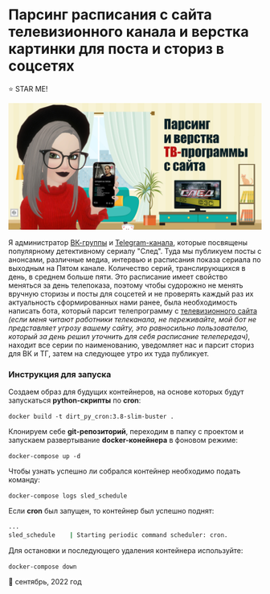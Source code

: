 # Парсинг расписания с сайта телевизионного канала и верстка картинки для поста и сториз в соцсетях

:star: STAR ME!

 <img src="./src/readme/5tv_schedule.jpg" width="640">

Я администратор [ВК-группы](https://vk.com/serial_sled "Ссылка на ВК-группу") и [Telegram-канала](https://t.me/serial_sled_official "Ссылка на tg-канал"), которые посвящены популярному детективному сериалу "След". Туда мы публикуем посты с анонсами, различные медиа, интервью и расписания показа сериала по выходным на Пятом канале. Количество серий, транслирующихся в день, в среднем больше пяти. Это расписание имеет свойство меняться за день телепоказа, поэтому чтобы судорожно не менять вручную сторизы и посты для соцсетей и не проверять каждый раз их актуальность сформированных нами ранее, была необходимость написать бота, который парсит телепрограмму с [телевизионного сайта](https://www.5-tv.ru/schedule/ "Ссылка на телепрограмму Пятого канала") *(если меня читают работники телеканала, не переживайте, мой бот не представляет угрозу вашему сайту, это равносильно пользователю, который за день решил уточнить для себя расписание телепередач)*, находит все серии по наименованию, уведомляет нас и парсит сториз для ВК и ТГ, затем на следующее утро их туда публикует.   

 ### Инструкция для запуска

Создаем образ для будущих контейнеров, на основе которых будут запускаться **python-скрипты** по **cron**:

`docker build -t dirt_py_cron:3.8-slim-buster .`

Клонируем себе **git-репозиторий**, переходим в папку с проектом и запускаем развертывание **docker-конейнера** в фоновом режиме: 

`docker-compose up -d`

Чтобы узнать успешно ли собрался контейнер необходимо подать команду:

`docker-compose logs sled_schedule`

Если **cron** был запущен, то контейнер был успешно поднят:

```sh
...
sled_schedule    | Starting periodic command scheduler: cron.
```

Для остановки и последующего удаления контейнера используйте:

`docker-compose down`


:calendar: сентябрь, 2022 год